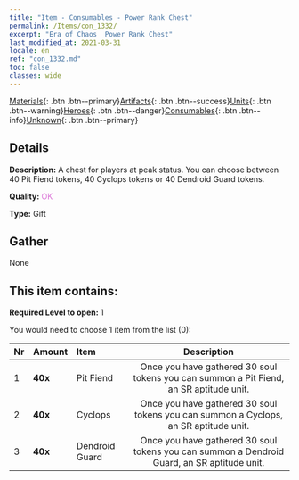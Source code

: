 ```yaml
---
title: "Item - Consumables - Power Rank Chest"
permalink: /Items/con_1332/
excerpt: "Era of Chaos  Power Rank Chest"
last_modified_at: 2021-03-31
locale: en
ref: "con_1332.md"
toc: false
classes: wide
---
```

 [Materials](/Items/){: .btn .btn--primary}[Artifacts](/Items/Artifacts/){: .btn .btn--success}[Units](/Items/Units/){: .btn .btn--warning}[Heroes](/Items/Heroes/){: .btn .btn--danger}[Consumables](/Items/Consumables/){: .btn .btn--info}[Unknown](/Items/Unknown/){: .btn .btn--primary}

## Details
 **Description:** A chest for players at peak status. You can choose between 40 Pit Fiend tokens, 40 Cyclops tokens or 40 Dendroid Guard tokens.

 **Quality:** <span style="color: #DA70D6">OK</span>

 **Type:** Gift

## Gather

  None

## This item contains:

 **Required Level to open:** 1

 You would need to choose 1 item from the list (0):

  | Nr | Amount |     Item    | Description |
  |:---|:-------|:------------|:-----------:|
  | 1 |  **40x** | Pit Fiend | Once you have gathered 30 soul tokens you can summon a Pit Fiend, an SR aptitude unit.  | 
  | 2 |  **40x** | Cyclops | Once you have gathered 30 soul tokens you can summon a Cyclops, an SR aptitude unit.  | 
  | 3 |  **40x** | Dendroid Guard | Once you have gathered 30 soul tokens you can summon a Dendroid Guard, an SR aptitude unit.  | 

